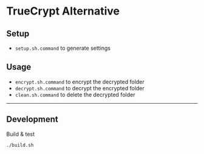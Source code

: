 # TrueCrypt Alternative  

## Setup  

- `setup.sh.command` to generate settings

## Usage  

- `encrypt.sh.command` to encrypt the decrypted folder
- `decrypt.sh.command` to decrypt the encrypted folder
- `clean.sh.command` to delete the decrypted folder

---

## Development  

Build & test

```bash
./build.sh
```
